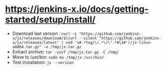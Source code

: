 

# https://jenkins-x.io/docs/getting-started/setup/install/

- Download last version : `curl -L "https://github.com/jenkins-x/jx/releases/download/$(curl --silent "https://github.com/jenkins-x/jx/releases/latest" | sed 's#.*tag/\(.*\)\".*#\1#')/jx-linux-amd64.tar.gz" -o /tmp/jx.tar.gz`
- Extract archive: `tar -xzvf /tmp/jx.tar.gz -C /tmp/`
- Move to /usr/bin: `sudo mv /tmp/jx /usr/bin/`
- Test installation: `jx --version`

# 